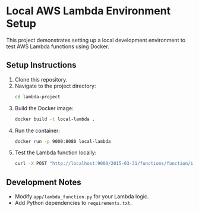 
# Local AWS Lambda Environment Setup

This project demonstrates setting up a local development environment to test AWS Lambda functions using Docker.

## Setup Instructions

1. Clone this repository.
2. Navigate to the project directory:
   ```bash
   cd lambda-project
   ```
3. Build the Docker image:
   ```bash
   docker build -t local-lambda .
   ```
4. Run the container:
   ```bash
   docker run -p 9000:8080 local-lambda
   ```
5. Test the Lambda function locally:
   ```bash
   curl -X POST "http://localhost:9000/2015-03-31/functions/function/invocations"         -d '{"key": "value"}'
   ```

## Development Notes

- Modify `app/lambda_function.py` for your Lambda logic.
- Add Python dependencies to `requirements.txt`.
